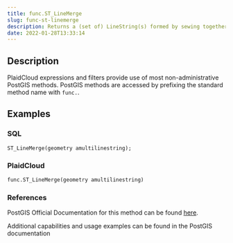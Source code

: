 ```yaml
---
title: func.ST_LineMerge
slug: func-st-linemerge
description: Returns a (set of) LineString(s) formed by sewing together the constituent line work of a MULTILINESTRING
date: 2022-01-28T13:33:14
---
```



## Description


PlaidCloud expressions and filters provide use of most non-administrative PostGIS methods. PostGIS methods are accessed by prefixing the standard method name with `func.`.



## Examples


### SQL



```
ST_LineMerge(geometry amultilinestring);
```


### PlaidCloud



```python
func.ST_LineMerge(geometry amultilinestring)
```


### References


PostGIS Official Documentation for this method can be found [here](https://postgis.net/docs/manual-3.1/ST_LineMerge.html).



Additional capabilities and usage examples can be found in the PostGIS documentation

